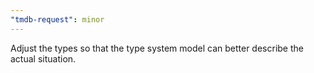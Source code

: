 ```yaml
---
"tmdb-request": minor
---
```


Adjust the types so that the type system model can better describe the actual situation.
